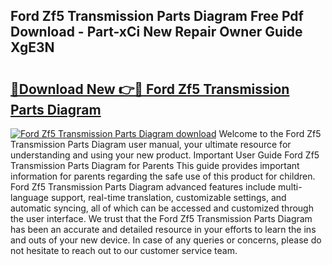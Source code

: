 ## Ford Zf5 Transmission Parts Diagram Free Pdf Download - Part-xCi New Repair Owner Guide XgE3N

# <h2><a href="http://dfovqey.blite.top/?on=Ford+Zf5+Transmission+Parts+Diagram">🔗Download New 👉🔴 Ford Zf5 Transmission Parts Diagram</a></h2>

[![Ford Zf5 Transmission Parts Diagram download](https://i.imgur.com/lujVjoI.png)](http://dfovqey.blite.top/?on=Ford+Zf5+Transmission+Parts+Diagram)
Welcome to the Ford Zf5 Transmission Parts Diagram user manual, your ultimate resource for understanding and using your new product. Important User Guide Ford Zf5 Transmission Parts Diagram for Parents This guide provides important information for parents regarding the safe use of this product for children. Ford Zf5 Transmission Parts Diagram advanced features include multi-language support, real-time translation, customizable settings, and automatic syncing, all of which can be accessed and customized through the user interface. We trust that the Ford Zf5 Transmission Parts Diagram has been an accurate and detailed resource in your efforts to learn the ins and outs of your new device. In case of any queries or concerns, please do not hesitate to reach out to our customer service team.
